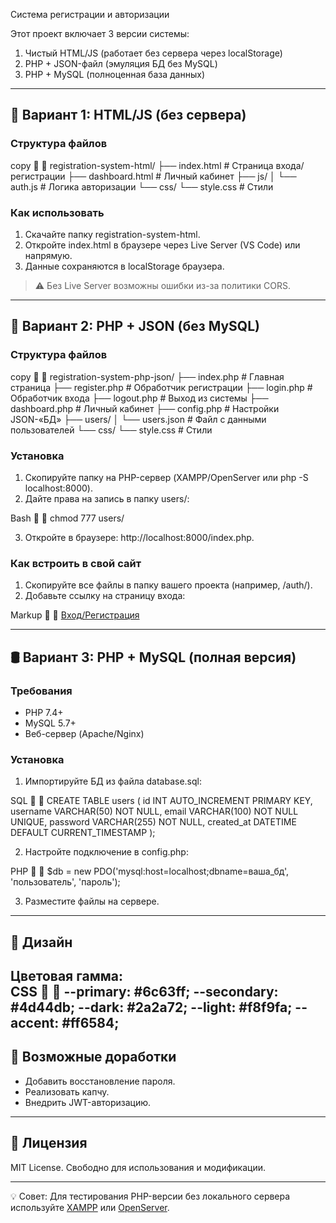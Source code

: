  Система регистрации и авторизации  

Этот проект включает 3 версии системы:  
1. Чистый HTML/JS (работает без сервера через localStorage)  
2. PHP + JSON-файл (эмуляция БД без MySQL)  
3. PHP + MySQL (полноценная база данных)  

---

## 🚀 Вариант 1: HTML/JS (без сервера)  
### Структура файлов  
copy


registration-system-html/
├── index.html          # Страница входа/регистрации
├── dashboard.html      # Личный кабинет
├── js/
│   └── auth.js         # Логика авторизации
└── css/
    └── style.css       # Стили
### Как использовать  
1. Скачайте папку registration-system-html.  
2. Откройте index.html в браузере через Live Server (VS Code) или напрямую.  
3. Данные сохраняются в localStorage браузера.  

> ⚠️ Без Live Server возможны ошибки из-за политики CORS.  

---

## 🐘 Вариант 2: PHP + JSON (без MySQL)  
### Структура файлов  
copy


registration-system-php-json/
├── index.php           # Главная страница
├── register.php        # Обработчик регистрации
├── login.php           # Обработчик входа
├── logout.php          # Выход из системы
├── dashboard.php       # Личный кабинет
├── config.php          # Настройки JSON-«БД»
├── users/
│   └── users.json      # Файл с данными пользователей
└── css/
    └── style.css       # Стили
### Установка  
1. Скопируйте папку на PHP-сервер (XAMPP/OpenServer или php -S localhost:8000).  
2. Дайте права на запись в папку users/:  
  
Bash


   chmod 777 users/
   
3. Откройте в браузере: http://localhost:8000/index.php.  

### Как встроить в свой сайт  
1. Скопируйте все файлы в папку вашего проекта (например, /auth/).  
2. Добавьте ссылку на страницу входа:  
  
Markup


   <a href="/auth/index.php">Вход/Регистрация</a>
   
---

## 🛢️ Вариант 3: PHP + MySQL (полная версия)  
### Требования  
- PHP 7.4+  
- MySQL 5.7+  
- Веб-сервер (Apache/Nginx)  

### Установка  
1. Импортируйте БД из файла database.sql:  
  
SQL


   CREATE TABLE users (
     id INT AUTO_INCREMENT PRIMARY KEY,
     username VARCHAR(50) NOT NULL,
     email VARCHAR(100) NOT NULL UNIQUE,
     password VARCHAR(255) NOT NULL,
     created_at DATETIME DEFAULT CURRENT_TIMESTAMP
   );
   
2. Настройте подключение в config.php:  
  
PHP


   $db = new PDO('mysql:host=localhost;dbname=ваша_бд', 'пользователь', 'пароль');
   
3. Разместите файлы на сервере.  

---

## 🎨 Дизайн  
Цветовая гамма:  
CSS


--primary: #6c63ff;
--secondary: #4d44db;
--dark: #2a2a72;
--light: #f8f9fa;
--accent: #ff6584;
---

## 🔧 Возможные доработки  
- Добавить восстановление пароля.  
- Реализовать капчу.  
- Внедрить JWT-авторизацию.  

---

## 📜 Лицензия  
MIT License. Свободно для использования и модификации.  

---

💡 Совет: Для тестирования PHP-версии без локального сервера используйте [XAMPP](https://www.apachefriends.org/) или [OpenServer](https://ospanel.io/).  
